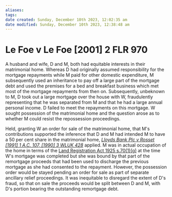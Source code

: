 ```yaml
---
aliases: 
tags: 
date created: Sunday, December 10th 2023, 12:02:35 am
date modified: Sunday, December 10th 2023, 12:38:48 am
---
```


# Le Foe v Le Foe [2001] 2 FLR 970

A husband and wife, D and M, both had equitable interests in their matrimonial home. Whereas D had originally assumed responsibility for the mortgage repayments while M paid for other domestic expenditure, M subsequently used an inheritance to pay off a large part of the mortgage debt and used the premises for a bed and breakfast business which met most of the mortgage repayments from then on. Subsequently, unbeknown to M, D took out a large mortgage over the house with W, fraudulently representing that he was separated from M and that he had a large annual personal income. D failed to meet the repayments on this mortgage. W sought possession of the matrimonial home and the question arose as to whether M could resist the repossession proceedings.

Held, granting W an order for sale of the matrimonial home, that M's contributions supported the inference that D and M had intended M to have a 50 per cent share in the matrimonial home, _[Lloyds Bank Plc v Rosset [1991] 1 A.C. 107, [1990] 3 WLUK 428](https://uk.westlaw.com/Document/IE21B0510E42711DA8FC2A0F0355337E9/View/FullText.html?originationContext=document&transitionType=DocumentItem&ppcid=2148087939c0452fad7a9072dbf303d8&contextData=(sc.Default))_ applied. M was in actual occupation of the home in terms of the [Land Registration Act 1925 s.70(1)(g)](https://uk.westlaw.com/Document/I39ECF620E44811DA8D70A0E70A78ED65/View/FullText.html?originationContext=document&transitionType=DocumentItem&ppcid=2148087939c0452fad7a9072dbf303d8&contextData=(sc.Default)) at the time W's mortgage was completed but she was bound by that part of the remortgage proceeds that had been used to discharge the previous mortgage as she had consented to the repayment. However, the possession order would be stayed pending an order for sale as part of separate ancillary relief proceedings. It was inequitable to disregard the extent of D's fraud, so that on sale the proceeds would be split between D and M, with D's portion bearing the outstanding remortgage debt.
